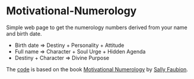 # Motivational-Numerology


Simple web page to get the numerology numbers derived from your name and birth date.

- Birth date => Destiny + Personality + Attitude
- Full name => Character + Soul Urge + Hidden Agenda
- Destiny + Character => Divine Purpose

The [code](https://github.com/evoluteur/motivational-numerology) is based on the book [Motivational Numerology](https://www.amazon.com/Motivational-Numerology-Numbers-Affect-Your/dp/0929765974) by [Sally Faubion](http://sallysnumbers.com/).
